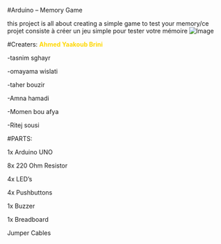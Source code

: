 #Arduino – Memory Game 

this project is all about creating a simple game to test your memory/ce projet consiste à créer un jeu simple pour tester votre mémoire
![Image](https://github.com/user-attachments/assets/f5e580a0-1210-4a84-bb40-c6c0d7e57742)

#Creaters:
<span style="color:gold"><strong>Ahmed Yaakoub Brini</strong></span>

-tasnim sghayr 

-omayama wislati

-taher bouzir 

-Amna hamadi

-Momen bou afya

-Ritej sousi

#PARTS:

1x Arduino UNO

8x 220 Ohm Resistor

4x LED’s

4x Pushbuttons

1x Buzzer

1x Breadboard

Jumper Cables
